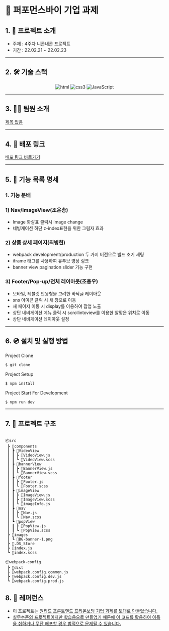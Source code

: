 # 📝 퍼포먼스바이 기업 과제
## 1. 💁 프로젝트 소개

- 주제 : 4주차 니콘내콘 프로젝트
- 기간 : 22.02.21 ~ 22.02.23

---

## 2. 🛠️ 기술 스택

<p align="center">
<img alt="html" src="[https://img.shields.io/badge/html5-%23E34F26.svg?style=for-the-badge&logo=html5&logoColor=white](https://img.shields.io/badge/html5-%23E34F26.svg?style=for-the-badge&logo=html5&logoColor=white)" />
<img alt="css3" src = "[https://img.shields.io/badge/css3-%231572B6.svg?style=for-the-badge&logo=css3&logoColor=white](https://img.shields.io/badge/css3-%231572B6.svg?style=for-the-badge&logo=css3&logoColor=white)" />
<img alt="JavaScript" src="[https://img.shields.io/badge/javascript-%23323330.svg?style=for-the-badge&logo=javascript&logoColor=%23F7DF1E](https://img.shields.io/badge/javascript-%23323330.svg?style=for-the-badge&logo=javascript&logoColor=%23F7DF1E)" />
</p>

---

## 3. 👋🏻 팀원 소개

[제목 없음](https://www.notion.so/bdfe7c2b0f4245198bf5a7c6a8834551)

---

## 4. 🔗 배포 링크

[배포 링크 바로가기](https://gallant-visvesvaraya-11f7e2.netlify.app) 

---

## 5. 📄 기능 목록 명세

### 1. 기능 분배

### 1) Nav/ImageView(조은총)

- Image 화살표 클릭시 image change
- 네빙게이션 하단 z-index표현을 위한 그림자 효과

### 2) 상품 상세 페이지(최병현)

- webpack development/production 두 가지 버전으로 빌드 초기 세팅
- iframe 태그를 사용하여 유투브 영상 링크
- banner view pagination slider 기능 구현

### 3) Footer/Pop-up/전체 레이아웃(조용우)

- 모바일, 테블릿 반응형을 고려한 바닥글 레이아웃
- sns 아이콘 클릭 시 새 창으로 이동
- 새 페이지 이동 시 display를 이용하여 팝업 노출
- 상단 네비게이션 메뉴 클릭 시 scrollintoview를 이용한 알맞은 위치로 이동
- 상단 네비게이션 레이아웃 설정

---

## 6. 💿 설치 및 실행 방법

Project Clone

`$ git clone` 

Project Setup

`$ npm install`

Project Start For Development

`$ npm run dev`

---

## 7. 🌲 프로젝트 구조

```

📦src
 ┣ 📂components
 ┃ ┣ 📂VideoView
 ┃ ┃ ┣ 📜VideoView.js
 ┃ ┃ ┗ 📜VideoView.scss
 ┃ ┣ 📂bannerView
 ┃ ┃ ┣ 📜BannerView.js
 ┃ ┃ ┗ 📜BannerView.scss
 ┃ ┣ 📂footer
 ┃ ┃ ┣ 📜Footer.js
 ┃ ┃ ┗ 📜Footer.scss
 ┃ ┣ 📂imageView
 ┃ ┃ ┣ 📜ImageView.js
 ┃ ┃ ┣ 📜ImageView.scss
 ┃ ┃ ┗ 📜imageInfo.js
 ┃ ┣ 📂nav
 ┃ ┃ ┣ 📜Nav.js
 ┃ ┃ ┗ 📜Nav.scss
 ┃ ┗ 📂popView
 ┃ ┃ ┣ 📜PopView.js
 ┃ ┃ ┗ 📜PopView.scss
 ┣ 📂images
 ┃ ┗ 📜BG-banner-1.png
 ┣ 📜.DS_Store
 ┣ 📜index.js
 ┗ 📜index.scss

📦webpack-config
 ┣ 📂dist
 ┣ 📜webpack.config.common.js
 ┣ 📜webpack.config.dev.js
 ┗ 📜webpack.config.prod.js
```

## 8. 📕 레퍼런스

- 이 프로젝트는 <u>[원티드 프론트엔드 프리온보딩](https://www.wanted.co.kr/events/pre_onboarding_course_6) 기업 과제를 토대로 만들었습니다.
- 실무수준의 프로젝트이지만 학습용으로 만들었기 때문에 이 코드를 활용하여 이득을 취하거나 무단 배포할 경우 법적으로 문제될 수 있습니다.
